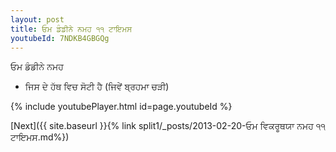 ```yaml
---
layout: post
title: ਓਮ ਡੰਡੀਨੇ ਨਮਹ ੧੧ ਟਾਇਮਸ
youtubeId: 7NDKB4GBGQg
---
```

 
 
 ਓਮ ਡੰਡੀਨੇ ਨਮਹ  
 
 -  ਜਿਸ ਦੇ ਹੱਥ ਵਿਚ ਸੋਟੀ ਹੈ (ਜਿਵੇਂ ਬ੍ਰਹਮਾ ਚੜੀ) 
 
  
 
  
 
 
 
 
 
 


{% include youtubePlayer.html id=page.youtubeId %}
 
[Next]({{ site.baseurl }}{% link  split1/_posts/2013-02-20-ਓਮ ਵਿਕਰੂਥਯਾ ਨਮਹ ੧੧ ਟਾਇਮਸ.md%})
 
